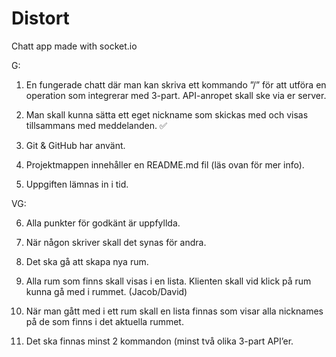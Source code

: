 # Distort
Chatt app made with socket.io


G:

1.	En fungerade chatt där man kan skriva ett kommando ”/” för att utföra en operation som integrerar med 3-part. API-anropet skall ske via er server.

2.	Man skall kunna sätta ett eget nickname som skickas med och visas tillsammans med meddelanden. ✅

3.	Git & GitHub har använt. 

4.	Projektmappen innehåller en README.md fil (läs ovan för mer info).

5.	Uppgiften lämnas in i tid. 

VG:

6.	Alla punkter för godkänt är uppfyllda.

7.	När någon skriver skall det synas för andra.

8.	Det ska gå att skapa nya rum.

9.	Alla rum som finns skall visas i en lista. Klienten skall vid klick på rum kunna gå med i rummet.
(Jacob/David)
10.	När man gått med i ett rum skall en lista finnas som visar alla nicknames på de som finns i det aktuella rummet.

11.	Det ska finnas minst 2 kommandon (minst två olika 3-part API’er.


